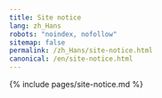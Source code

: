 ```yaml
---
title: Site notice
lang: zh_Hans
robots: "noindex, nofollow"
sitemap: false
permalink: /zh_Hans/site-notice.html
canonical: /en/site-notice.html
---
```


{% include pages/site-notice.md %}
